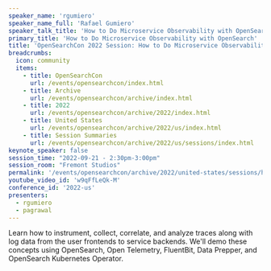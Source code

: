```yaml
---
speaker_name: 'rgumiero'
speaker_name_full: 'Rafael Gumiero'
speaker_talk_title: 'How to Do Microservice Observability with OpenSearch'
primary_title: 'How to Do Microservice Observability with OpenSearch'
title: 'OpenSearchCon 2022 Session: How to Do Microservice Observability with OpenSearch'
breadcrumbs:
  icon: community
  items:
    - title: OpenSearchCon
      url: /events/opensearchcon/index.html
    - title: Archive
      url: /events/opensearchcon/archive/index.html
    - title: 2022
      url: /events/opensearchcon/archive/2022/index.html
    - title: United States
      url: /events/opensearchcon/archive/2022/us/index.html
    - title: Session Summaries
      url: /events/opensearchcon/archive/2022/us/sessions/index.html
keynote_speaker: false
session_time: "2022-09-21 - 2:30pm-3:00pm"
session_room: "Fremont Studios"
permalink: '/events/opensearchcon/archive/2022/united-states/sessions/how-to-do-microservice-observability-with-opensearch.html'
youtube_video_id: 'w9qFfLeQk-M'
conference_id: '2022-us'
presenters:
  - rgumiero
  - pagrawal
---
```

Learn how to instrument, collect, correlate, and analyze traces along with log data from the user frontends to service backends. We'll demo these concepts using OpenSearch, Open Telemetry, FluentBit, Data Prepper, and OpenSearch Kubernetes Operator.
